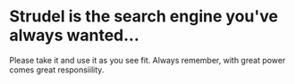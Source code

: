 # Strudel is the search engine you've always wanted...
Please take it and use it as you see fit.
Always remember, with great power comes great responsiility.
